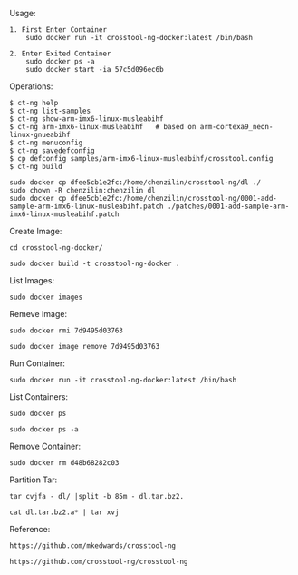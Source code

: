Usage:

	1. First Enter Container
		sudo docker run -it crosstool-ng-docker:latest /bin/bash

	2. Enter Exited Container
		sudo docker ps -a
		sudo docker start -ia 57c5d096ec6b


Operations:

	$ ct-ng help
	$ ct-ng list-samples
	$ ct-ng show-arm-imx6-linux-musleabihf
	$ ct-ng arm-imx6-linux-musleabihf	# based on arm-cortexa9_neon-linux-gnueabihf
	$ ct-ng menuconfig
	$ ct-ng savedefconfig
	$ cp defconfig samples/arm-imx6-linux-musleabihf/crosstool.config
	$ ct-ng build

	sudo docker cp dfee5cb1e2fc:/home/chenzilin/crosstool-ng/dl ./
	sudo chown -R chenzilin:chenzilin dl
	sudo docker cp dfee5cb1e2fc:/home/chenzilin/crosstool-ng/0001-add-sample-arm-imx6-linux-musleabihf.patch ./patches/0001-add-sample-arm-imx6-linux-musleabihf.patch

Create Image:

	cd crosstool-ng-docker/

	sudo docker build -t crosstool-ng-docker .

List Images:

	sudo docker images

Remeve Image:

	sudo docker rmi 7d9495d03763

	sudo docker image remove 7d9495d03763

Run Container:

	sudo docker run -it crosstool-ng-docker:latest /bin/bash

List Containers:

	sudo docker ps

	sudo docker ps -a

Remove Container:

	sudo docker rm d48b68282c03

Partition Tar:

	tar cvjfa - dl/ |split -b 85m - dl.tar.bz2.

	cat dl.tar.bz2.a* | tar xvj

Reference:

	https://github.com/mkedwards/crosstool-ng

	https://github.com/crosstool-ng/crosstool-ng
